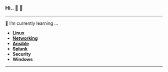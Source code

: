 ### Hi.. 👋 👯

<hr>

🌱 I’m currently learning ...
-  [<b>Linux</b>](https://github.com/krimsoda/Linux.git)
-  [<b>Networking</b>](https://github.com/krimsoda/Networking.git)
-  [<b>Ansible</b>](https://github.com/krimsoda/ansible)
-  [<b>Splunk</b>](https://github.com/krimsoda/splunk)
-  <b>Security</b>
-  <b>Windows</b>
<center>
<hr>
<!--
**krimsoda/krimsoda** is a ✨ _special_ ✨ repository because its `README.md` (this file) appears on your GitHub profile.

### Hi there 👋 👯

Here are some ideas to get you started:

- 🔭 I’m currently working on ...
- 🌱 I’m currently learning ...
- 👯 I’m looking to collaborate on ...
- 🤔 I’m looking for help with ...
- 💬 Ask me about ...
- 📫 How to reach me: ...
- 😄 Pronouns: ...
- ⚡ Fun fact: ...
-->
